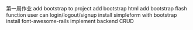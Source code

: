第一周作业
add bootstrap to project
add bootstrap html
add bootstrap flash function
user can login/logout/signup
install simpleform with bootstrap
install font-awesome-rails
implement backend CRUD
